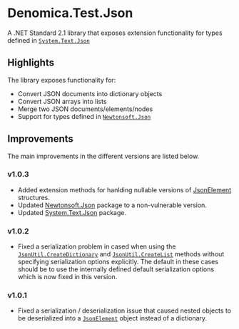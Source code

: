 ﻿# Denomica.Test.Json

A .NET Standard 2.1 library that exposes extension functionality for types defined in [`System.Text.Json`](https://www.nuget.org/packages/System.Text.Json)

## Highlights

The library exposes functionality for:

- Convert JSON documents into dictionary objects
- Convert JSON arrays into lists
- Merge two JSON documents/elements/nodes
- Support for types defined in [`Newtonsoft.Json`](https://www.nuget.org/packages/Newtonsoft.Json/)

## Improvements

The main improvements in the different versions are listed below.

### v1.0.3

- Added extension methods for hanlding nullable versions of [JsonElement](https://learn.microsoft.com/dotnet/api/system.text.json.jsonelement) structures.
- Updated [Newtonsoft.Json](https://www.nuget.org/packages/Newtonsoft.Json/) package to a non-vulnerable version.
- Updated [System.Text.Json](https://www.nuget.org/packages/System.Text.Json/) package.

### v1.0.2

- Fixed a serialization problem in cased when using the [`JsonUtil.CreateDictionary`](https://github.com/Denomica/Denomica.Text.Json/blob/main/Denomica.Text.Json/JsonUtil.cs) and [`JsonUtil.CreateList`](https://github.com/Denomica/Denomica.Text.Json/blob/main/Denomica.Text.Json/JsonUtil.cs) methods without specifying serialization options explicitly. The default in these cases should be to use the internally defined default serialization options which is now fixed in this version.

### v1.0.1

- Fixed a serialization / deserialization issue that caused nested objects to be deserialized into a [`JsonElement`](https://docs.microsoft.com/dotnet/api/system.text.json.jsonelement) object instead of a dictionary.

